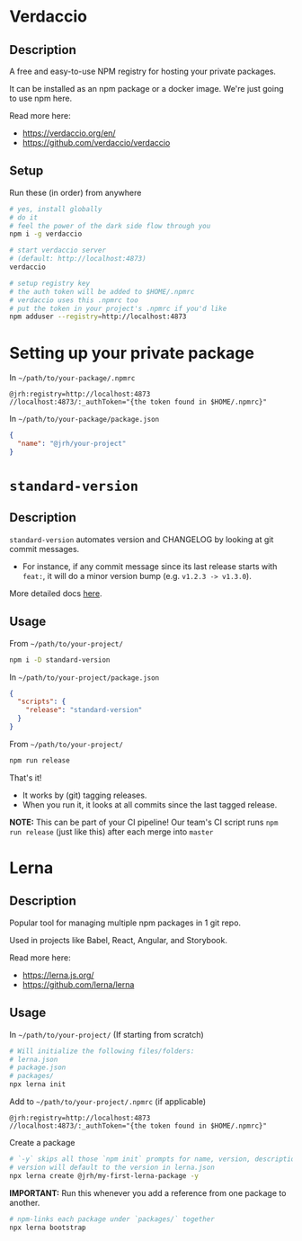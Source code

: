 # Verdaccio

## Description

A free and easy-to-use NPM registry for hosting your private packages.

It can be installed as an npm package or a docker image. We're just going to use npm here.

Read more here:
  - https://verdaccio.org/en/
  - https://github.com/verdaccio/verdaccio

## Setup

Run these (in order) from anywhere

```bash
# yes, install globally
# do it
# feel the power of the dark side flow through you
npm i -g verdaccio

# start verdaccio server
# (default: http://localhost:4873)
verdaccio

# setup registry key
# the auth token will be added to $HOME/.npmrc
# verdaccio uses this .npmrc too
# put the token in your project's .npmrc if you'd like
npm adduser --registry=http://localhost:4873
```

# Setting up your private package
In `~/path/to/your-package/.npmrc`

```
@jrh:registry=http://localhost:4873
//localhost:4873/:_authToken="{the token found in $HOME/.npmrc}"
```

In `~/path/to/your-package/package.json`

```json
{
  "name": "@jrh/your-project"
}
```

# `standard-version`

## Description

`standard-version` automates version and CHANGELOG  by looking at git commit messages.

  - For instance, if any commit message since its last release starts with `feat:`, it will do a minor version bump (e.g. `v1.2.3 -> v1.3.0`).

More detailed docs [here](https://www.npmjs.com/package/standard-version).

## Usage
From `~/path/to/your-project/`

```bash
npm i -D standard-version
```

In `~/path/to/your-project/package.json`

```json
{
  "scripts": {
    "release": "standard-version"
  }
}
```

From `~/path/to/your-project/`

```bash
npm run release
```

That's it!
  - It works by (git) tagging releases.
  - When you run it, it looks at all commits since the last tagged release.

**NOTE:** This can be part of your CI pipeline! Our team's CI script runs `npm run release` (just like this) after each merge into `master`

# Lerna

## Description

Popular tool for managing multiple npm packages in 1 git repo.

Used in projects like Babel, React, Angular, and Storybook.

Read more here:
  - https://lerna.js.org/
  - https://github.com/lerna/lerna

## Usage

In `~/path/to/your-project/` (If starting from scratch)

```bash
# Will initialize the following files/folders:
# lerna.json
# package.json
# packages/
npx lerna init
```

Add to `~/path/to/your-project/.npmrc` (if applicable)

```
@jrh:registry=http://localhost:4873
//localhost:4873/:_authToken="{the token found in $HOME/.npmrc}"
```

Create a package

```bash
# `-y` skips all those `npm init` prompts for name, version, description, etc
# version will default to the version in lerna.json
npx lerna create @jrh/my-first-lerna-package -y
```

**IMPORTANT:** Run this whenever you add a reference from one package to another.

```bash
# npm-links each package under `packages/` together
npx lerna bootstrap
```
